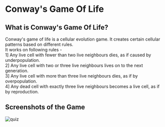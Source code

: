 # Conway's Game Of Life

## What is Conway's Game Of Life?</br>
Conway's game of life is a cellular evolution game. It creates certain cellular patterns based on different rules.</br>
It works on following rules -</br>
1] Any live cell with fewer than two live neighbours dies, as if caused by underpopulation.</br>
2] Any live cell with two or three live neighbours lives on to the next generation.</br>
3] Any live cell with more than three live neighbours dies, as if by overpopulation.</br>
4] Any dead cell with exactly three live neighbours becomes a live cell, as if by reproduction.</br>

## Screenshots of the Game
![quiz](https://user-images.githubusercontent.com/22826481/38062516-275c04da-32a9-11e8-855f-8ef730d049b5.gif)

